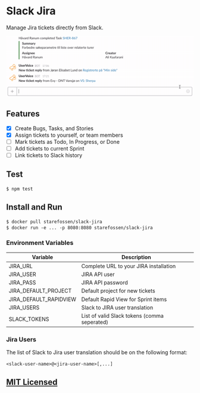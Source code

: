 # Slack Jira

Manage Jira tickets directly from Slack.

![Slack Jira In Action](https://raw.githubusercontent.com/Starefossen/slack-jira/master/slack-jira.gif)

## Features

* [x] Create Bugs, Tasks, and Stories
* [x] Assign tickets to yourself, or team members
* [ ] Mark tickets as Todo, In Progress, or Done
* [ ] Add tickets to current Sprint
* [ ] Link tickets to Slack history

## Test

```
$ npm test
```

## Install and Run

```
$ docker pull starefossen/slack-jira
$ docker run -e ... -p 8080:8080 starefossen/slack-jira
```

### Environment Variables

| Variable | Description |
|----------|-------------|
| JIRA_URL | Complete URL to your JIRA installation |
| JIRA_USER | JIRA API user |
| JIRA_PASS | JIRA API password |
| JIRA_DEFAULT_PROJECT | Default project for new tickets |
| JIRA_DEFAULT_RAPIDVIEW | Default Rapid View for Sprint items |
| JIRA_USERS | Slack to JIRA user translation |
| SLACK_TOKENS | List of valid Slack tokens (comma seperated) |

### Jira Users

The list of Slack to Jira user translation should be on the following format:

```
<slack-user-name>@<jira-user-name>[,...]
```

## [MIT Licensed](https://github.com/Starefossen/slack-jira/blob/master/LICENSE)
